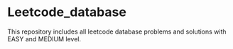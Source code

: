 # Leetcode_database
This repository includes all leetcode database problems and solutions with EASY and MEDIUM level.
